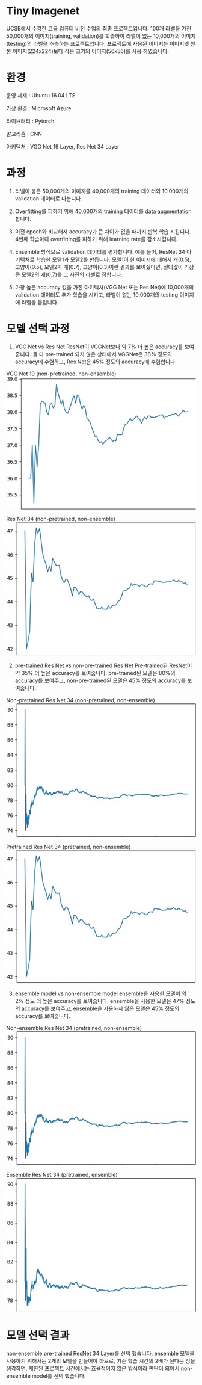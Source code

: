 # Tiny Imagenet
UCSB에서 수강한 고급 컴퓨터 비전 수업의 최종 프로젝트입니다.
100개 라벨을 가진 50,000개의 이미지(training, validation)를 학습하여 라벨이 없는 10,000개의 이미지(testing)의 라벨을 추측하는 프로젝트입니다. 
프로젝트에 사용된 이미지는 이미지넷 원본 이미지(224x224)보다 작은 크기의 이미지(56x56)를 사용 하였습니다.

# 환경
운영 체제 : Ubuntu 16.04 LTS

가상 환경 : Microsoft Azure 

라이브러리 : Pytorch

알고리즘 : CNN

아키텍처 : VGG Net 19 Layer, Res Net 34 Layer

# 과정
1) 라벨이 붙은 50,000개의 이미지를 40,000개의 training 데이터와 10,000개의 validation 데이터로 나눕니다.

2) Overfitting를 피하기 위해 40,000개의 training 데이터를 data augmentation 합니다. 

3) 이전 epoch와 비교해서 accuracy가 큰 차이가 없을 때까지 반복 학습 시킵니다. 4번째 학습마다 overfitting를 피하기 위해 learning rate를 감소시킵니다.

4) Ensemble 방식으로 validation 데이터를 평가합니다. 예를 들어, ResNet 34 아키텍처로 학습한 모델1과 모델2를 만듭니다. 모델1이 한 이미지에 대해서 개(0.5), 고양이(0.5), 모델2가 개(0.7), 고양이(0.3)이란 결과를 보여줬다면, 절대값이 가장 큰 모델2의 개(0.7)를 그 사진의 라벨로 정합니다.

5) 가장 높은 accuracy 값을 가진 아키텍처(VGG Net 또는 Res Net)에 10,000개의 validation 데이터도 추가 학습을 시키고, 라벨이 없는 10,000개의 testing 이미지에 라벨을 붙입니다.

# 모델 선택 과정
1) VGG Net vs Res Net
ResNet이 VGGNet보다 약 7% 더 높은 accuracy를 보여줍니다. 둘 다 pre-trained 되지 않은 상태에서 VGGNet은 38% 정도의 accuracy에 수렴하고, Res Net은 45% 정도의 accuracy에 수렴합니다. 

VGG Net 19 (non-pretrained, non-ensemble)
<img src="https://github.com/SeongkyuLee/TinyImageNet/blob/master/figure/VGG19_no_pre_no_ens.jpg"/>

Res Net 34 (non-pretrained, non-ensemble)
<img src="https://github.com/SeongkyuLee/TinyImageNet/blob/master/figure/Res34_no_pre_no_ens.jpg?"/>

2) pre-trained Res Net vs non-pre-trained Res Net
Pre-trained된 ResNet이 약 35% 더 높은 accuracy를 보여줍니다. pre-trained된 모델은 80%의 accuracy를 보여주고, non-pre-trained된 모델은 45% 정도의 accuracy를 보여줍니다. 

Non-pretrained Res Net 34 (non-pretrained, non-ensemble)
<img src="https://github.com/SeongkyuLee/TinyImageNet/blob/master/figure/Res34_pre_no_ens.jpg"/>

Pretrained Res Net 34 (pretrained, non-ensemble)
<img src="https://github.com/SeongkyuLee/TinyImageNet/blob/master/figure/Res34_no_pre_no_ens.jpg"/>

3) ensemble model vs non-ensemble model
ensemble을 사용한 모델이 약 2% 정도 더 높은 accuracy를 보여줍니다. ensemble을 사용한 모델은 47% 정도의 accuracy를 보여주고, ensemble을 사용하지 않은 모델은 45% 정도의 accuracy를 보여줍니다. 

Non-ensemble Res Net 34 (pretrained, non-ensemble)
<img src="https://github.com/SeongkyuLee/TinyImageNet/blob/master/figure/Res34_pre_no_ens.jpg"/>

Ensemble Res Net 34 (pretrained, ensemble)
<img src="https://github.com/SeongkyuLee/TinyImageNet/blob/master/figure/Res34_pre_ens.jpg"/>

# 모델 선택 결과
non-ensemble pre-trained ResNet 34 Layer를 선택 했습니다. ensemble 모델을 사용하기 위해서는 2개의 모델을 만들어야 하므로, 기존 학습 시간의 2배가 된다는 점을 생각하면, 제한된 프로젝트 시간에서는 효율적이지 않은 방식이라 판단이 되어서 non-ensemble model를 선택 했습니다.


